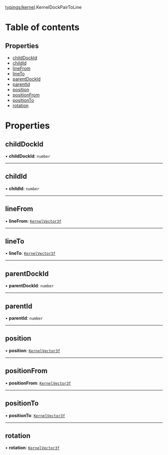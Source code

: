 [typings/kernel](../modules/typings_kernel.md).KernelDockPairToLine

# Table of contents

## Properties

- [childDockId](typings_kernel.KernelDockPairToLine.md#childdockid)
- [childId](typings_kernel.KernelDockPairToLine.md#childid)
- [lineFrom](typings_kernel.KernelDockPairToLine.md#linefrom)
- [lineTo](typings_kernel.KernelDockPairToLine.md#lineto)
- [parentDockId](typings_kernel.KernelDockPairToLine.md#parentdockid)
- [parentId](typings_kernel.KernelDockPairToLine.md#parentid)
- [position](typings_kernel.KernelDockPairToLine.md#position)
- [positionFrom](typings_kernel.KernelDockPairToLine.md#positionfrom)
- [positionTo](typings_kernel.KernelDockPairToLine.md#positionto)
- [rotation](typings_kernel.KernelDockPairToLine.md#rotation)

# Properties

## childDockId

• **childDockId**: `number`

___

## childId

• **childId**: `number`

___

## lineFrom

• **lineFrom**: [`KernelVector3f`](typings_kernel.KernelVector3f.md)

___

## lineTo

• **lineTo**: [`KernelVector3f`](typings_kernel.KernelVector3f.md)

___

## parentDockId

• **parentDockId**: `number`

___

## parentId

• **parentId**: `number`

___

## position

• **position**: [`KernelVector3f`](typings_kernel.KernelVector3f.md)

___

## positionFrom

• **positionFrom**: [`KernelVector3f`](typings_kernel.KernelVector3f.md)

___

## positionTo

• **positionTo**: [`KernelVector3f`](typings_kernel.KernelVector3f.md)

___

## rotation

• **rotation**: [`KernelVector3f`](typings_kernel.KernelVector3f.md)
